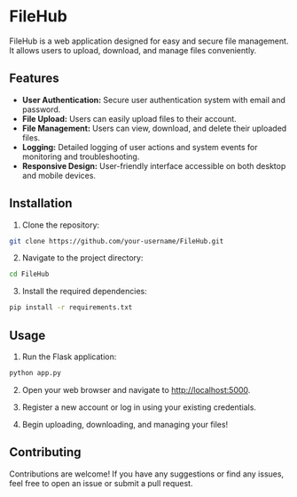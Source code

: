 # FileHub

FileHub is a web application designed for easy and secure file management. It allows users to upload, download, and manage files conveniently.

## Features

- **User Authentication:** Secure user authentication system with email and password.
- **File Upload:** Users can easily upload files to their account.
- **File Management:** Users can view, download, and delete their uploaded files.
- **Logging:** Detailed logging of user actions and system events for monitoring and troubleshooting.
- **Responsive Design:** User-friendly interface accessible on both desktop and mobile devices.

## Installation

1. Clone the repository:

```bash
git clone https://github.com/your-username/FileHub.git
```

2. Navigate to the project directory:

```bash
cd FileHub
```

3. Install the required dependencies:

```bash
pip install -r requirements.txt
```

## Usage

1. Run the Flask application:

```bash
python app.py
```
2. Open your web browser and navigate to [http://localhost:5000](http://localhost:5000).

3. Register a new account or log in using your existing credentials.

4. Begin uploading, downloading, and managing your files!

## Contributing

Contributions are welcome! If you have any suggestions or find any issues, feel free to open an issue or submit a pull request.
